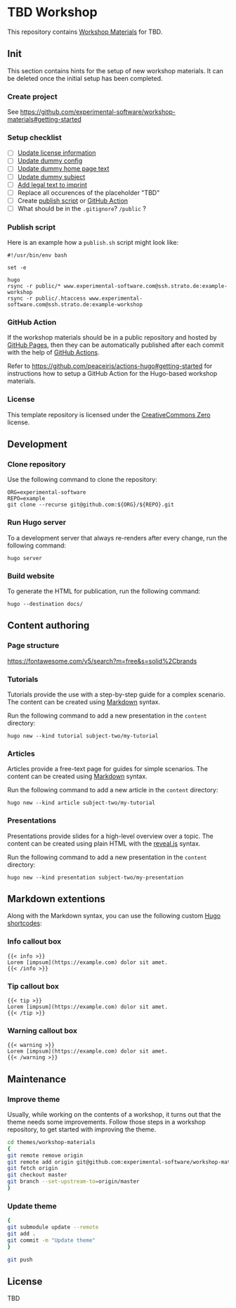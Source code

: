 # TBD Workshop

This repository contains [Workshop Materials](https://github.com/experimental-software/workshop-materials) for TBD.

## Init

This section contains hints for the setup of new workshop materials.
It can be deleted once the initial setup has been completed.

### Create project

See https://github.com/experimental-software/workshop-materials#getting-started

### Setup checklist

- [ ] [Update license information](README.md#license)
- [ ] [Update dummy config](config.toml)
- [ ] [Update dummy home page text](content/_index.md)
- [ ] [Update dummy subject](content/subject-one)
- [ ] [Add legal text to imprint](content/imprint.html)
- [ ] Replace all occurences of the placeholder "TBD"
- [ ] Create [publish script](#publish-script) or [GitHub Action](#github-action)
- [ ] What should be in the `.gitignore`? `/public` ?

### Publish script

Here is an example how a `publish.sh` script might look like:

```
#!/usr/bin/env bash

set -e

hugo
rsync -r public/* www.experimental-software.com@ssh.strato.de:example-workshop
rsync -r public/.htaccess www.experimental-software.com@ssh.strato.de:example-workshop
```

### GitHub Action

If the workshop materials should be in a public repository and hosted by [GitHub Pages](https://pages.github.com/), then they can be automatically published after each commit with the help of [GitHub Actions](https://docs.github.com/en/actions).

Refer to https://github.com/peaceiris/actions-hugo#getting-started for instructions how to setup a GitHub Action for the Hugo-based workshop materials.

### License

This template repository is licensed under the [CreativeCommons Zero](https://creativecommons.org/share-your-work/public-domain/cc0/) license.

## Development

### Clone repository

Use the following command to clone the repository:

```
ORG=experimental-software
REPO=example
git clone --recurse git@github.com:${ORG}/${REPO}.git
```

### Run Hugo server

To a development server that always re-renders after every change, run the following command:

```
hugo server
```

### Build website

To generate the HTML for publication, run the following command:

```
hugo --destination docs/
```

## Content authoring

### Page structure

https://fontawesome.com/v5/search?m=free&s=solid%2Cbrands

### Tutorials

Tutorials provide the use with a step-by-step guide for a complex scenario. The content can be created using [Markdown](https://daringfireball.net/projects/markdown/) syntax.

Run the following command to add a new presentation in the `content` directory:

```
hugo new --kind tutorial subject-two/my-tutorial
```

### Articles

Articles provide a free-text page for guides for simple scenarios. The content can be created using [Markdown](https://daringfireball.net/projects/markdown/) syntax.

Run the following command to add a new article in the `content` directory:

```
hugo new --kind article subject-two/my-tutorial
```

### Presentations

Presentations provide slides for a high-level overview over a topic. The content can be created using plain HTML with the [reveal.js](https://revealjs.com/) syntax.

Run the following command to add a new presentation in the `content` directory:

```
hugo new --kind presentation subject-two/my-presentation
```

## Markdown extentions

Along with the Markdown syntax, you can use the following custom [Hugo shortcodes](https://gohugo.io/content-management/shortcodes):

### Info callout box

```
{{< info >}}
Lorem [impsum](https://example.com) dolor sit amet.
{{< /info >}}
```

### Tip callout box

```
{{< tip >}}
Lorem [impsum](https://example.com) dolor sit amet.
{{< /tip >}}
```

### Warning callout box

```
{{< warning >}}
Lorem [impsum](https://example.com) dolor sit amet.
{{< /warning >}}
```

## Maintenance

### Improve theme

Usually, while working on the contents of a workshop, it turns out that the theme needs some improvements. Follow those steps in a workshop repository, to get started with improving the theme.

```bash
cd themes/workshop-materials
{
git remote remove origin
git remote add origin git@github.com:experimental-software/workshop-materials.git
git fetch origin
git checkout master
git branch --set-upstream-to=origin/master
}
```

### Update theme

```bash
{
git submodule update --remote
git add .
git commit -m "Update theme"
}

git push 
```

## License

TBD
